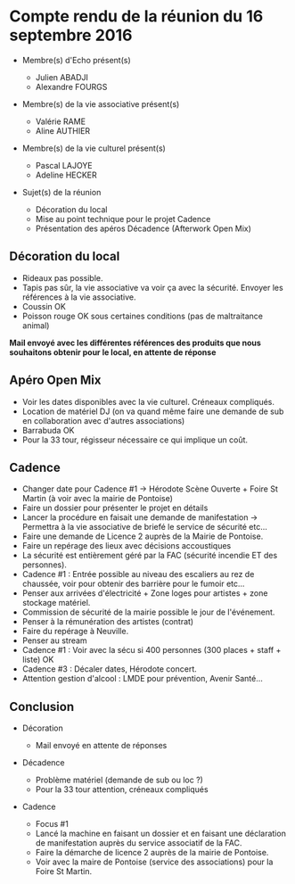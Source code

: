 # Compte rendu de la réunion du 16 septembre 2016

* Membre(s) d'Echo présent(s)
    * Julien ABADJI
    * Alexandre FOURGS
    

* Membre(s) de la vie associative présent(s)
    * Valérie RAME
    * Aline AUTHIER
    
    
* Membre(s) de la vie culturel présent(s)
    * Pascal LAJOYE
    * Adeline HECKER
    

* Sujet(s) de la réunion
    * Décoration du local
    * Mise au point technique pour le projet Cadence
    * Présentation des apéros Décadence (Afterwork Open Mix)
    
    
## Décoration du local

* Rideaux pas possible.
* Tapis pas sûr, la vie associative va voir ça avec la sécurité. Envoyer les références à la vie associative.
* Coussin OK
* Poisson rouge OK sous certaines conditions (pas de maltraitance animal)

__Mail envoyé avec les différentes références des produits que nous souhaitons obtenir pour le local, en attente de réponse__


## Apéro Open Mix

* Voir les dates disponibles avec la vie culturel. Créneaux compliqués.
* Location de matériel DJ (on va quand même faire une demande de sub en collaboration avec d'autres associations)
* Barrabuda OK
* Pour la 33 tour, régisseur nécessaire ce qui implique un coût.


## Cadence

* Changer date pour Cadence #1 -> Hérodote Scène Ouverte + Foire St Martin (à voir avec la mairie de Pontoise)
* Faire un dossier pour présenter le projet en détails
* Lancer la procédure en faisait une demande de manifestation -> Permettra à la vie associative de briefé le service de sécurité etc...
* Faire une demande de Licence 2 auprès de la Mairie de Pontoise.
* Faire un repérage des lieux avec décisions accoustiques
* La sécurité est entièrement géré par la FAC (sécurité incendie ET des personnes).
* Cadence #1 : Entrée possible au niveau des escaliers au rez de chaussée, voir pour obtenir des barrière pour le fumoir etc...
* Penser aux arrivées d'électricité + Zone loges pour artistes + zone stockage matériel.
* Commission de sécurité de la mairie possible le jour de l'événement.
* Penser à la rémunération des artistes (contrat)
* Faire du repérage à Neuville.
* Penser au stream
* Cadence #1 : Voir avec la sécu si 400 personnes (300 places + staff + liste) OK
* Cadence #3 : Décaler dates, Hérodote concert.
* Attention gestion d'alcool : LMDE pour prévention, Avenir Santé...



## Conclusion

* Décoration
    * Mail envoyé en attente de réponses
    
* Décadence
    * Problème matériel (demande de sub ou loc ?)
    * Pour la 33 tour attention, créneaux compliqués
    
* Cadence
    * Focus #1
    * Lancé la machine en faisant un dossier et en faisant une déclaration de manifestation auprès du service associatif de la FAC.
    * Faire la démarche de licence 2 auprès de la mairie de Pontoise.
    * Voir avec la maire de Pontoise (service des associations) pour la Foire St Martin.

